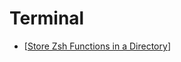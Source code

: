 # Terminal

- [[Store Zsh Functions in a Directory]]

[//begin]: # "Autogenerated link references for markdown compatibility"
[Store Zsh Functions in a Directory]: store-zsh-functions-in-a-directory "Store Zsh Functions in a Directory"
[//end]: # "Autogenerated link references"
